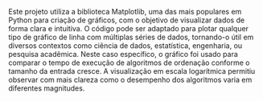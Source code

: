 Este projeto utiliza a biblioteca Matplotlib, uma das mais populares em Python para criação de gráficos, com o objetivo de visualizar dados de forma clara e intuitiva. O código pode ser adaptado para plotar qualquer tipo de gráfico de linha com múltiplas séries de dados, tornando-o útil em diversos contextos como ciência de dados, estatística, engenharia, ou pesquisa acadêmica.
Neste caso específico, o gráfico foi usado para comparar o tempo de execução de algoritmos de ordenação conforme o tamanho da entrada cresce. A visualização em escala logarítmica permitiu observar com mais clareza como o desempenho dos algoritmos varia em diferentes magnitudes.
